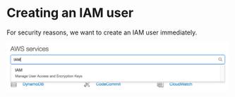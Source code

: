 # Creating an IAM user
For security reasons, we want to create an IAM user immediately.

![Choose IAM](https://github.com/singledigit/devops-bootcamp/blob/master/assets/aws-1.png)
<!--stackedit_data:
eyJoaXN0b3J5IjpbLTE2NDA5MjkzMzQsMjEwNzQ1MDY0OSwxNT
A2NTg5MTQ3XX0=
-->